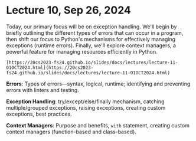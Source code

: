 # Lecture 10, Sep 26, 2024

Today, our primary focus will be on exception handling. We'll begin by briefly outlining the different types of errors that can occur in a program, then shift our focus to Python's mechanisms for effectively managing exceptions (runtime errors). Finally, we'll explore context managers, a powerful feature for managing resources efficiently in Python.

```{admonition} Lecture Slides
[https://20cs2023-fs24.github.io/slides/docs/lectures/lecture-11-01OCT2024.html](https://20cs2023-fs24.github.io/slides/docs/lectures/lecture-11-O1OCT2024.html)
```

**Errors**: Types of errors—syntax, logical, runtime; identifying and preventing errors with linters and testing.

**Exception Handling**: try/except/else/finally mechanism, catching multiple/grouped exceptions, raising exceptions, creating custom exceptions, best practices.

**Context Managers**: Purpose and benefits, `with` statement, creating custom context managers (function-based and class-based).
